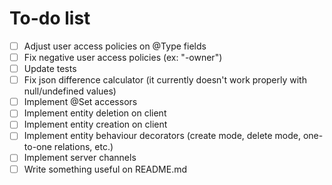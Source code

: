 # To-do list

- [ ] Adjust user access policies on @Type fields
- [ ] Fix negative user access policies (ex: "-owner")
- [ ] Update tests
- [ ] Fix json difference calculator (it currently doesn't work properly with null/undefined values)
- [ ] Implement @Set accessors
- [ ] Implement entity deletion on client
- [ ] Implement entity creation on client
- [ ] Implement entity behaviour decorators (create mode, delete mode, one-to-one relations, etc.)
- [ ] Implement server channels
- [ ] Write something useful on README.md